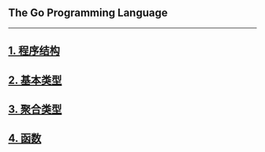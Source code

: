 ## The Go Programming Language

---
## <a href="./chapter1/README.md">1. 程序结构</a>
## <a href="./chapter2/README.md">2. 基本类型</a>
## <a href="./chapter3/README.md">3. 聚合类型</a>
## <a href="./chapter4/README.md">4. 函数</a>

